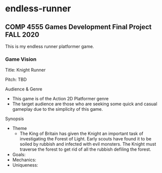 # endless-runner

## COMP 4555 Games Development Final Project FALL 2020

This is my endless runner platformer game.

### Game Vision
Title: Knight Runner

Pitch: TBD

Audience & Genre
- This game is of the Action 2D Platformer genre
- The target audience are those who are seeking some quick and casual gameplay due to the simplicity of this game. 

Synopsis
- Theme
    - The King of Britain has given the Knight an important task of investigating the Forest of Light. Early scouts have found it to be soiled by rubbish and infected with evil monsters. The Knight must traverse the forest to get rid of all the rubbish defiling the forest.
- Goals: 
- Mechanics:
- Uniqueness: 
